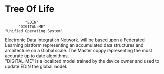 # Tree Of Life 
             "EDIN"
          "DIGITAL-ME"
    "Unified Operating System"
        
Electronic Data Integration Network.  will be based upon a Federated Learning platform representing an accumulated data structures and architecture on a Global scale. The Master coppy representing the most accurate up to date algorithms.  
 "DIGITAL-ME" is a localized model trained by the device owner and used to update EDIN the global model.
